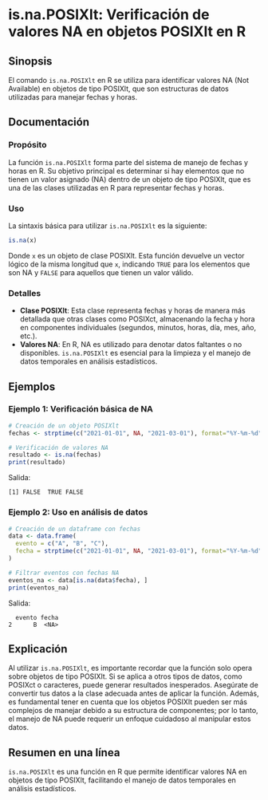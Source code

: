 <!--
Meta Description: # is.na.POSIXlt: Verificación de valores NA en objetos POSIXlt en R ## Sinopsis El comando `is.na.POSIXlt` en R se utiliza para identificar valores NA...
Meta Keywords: posixlt, que, para, datos, fechas
-->

# is.na.POSIXlt: Verificación de valores NA en objetos POSIXlt en R

## Sinopsis
El comando `is.na.POSIXlt` en R se utiliza para identificar valores NA (Not Available) en objetos de tipo POSIXlt, que son estructuras de datos utilizadas para manejar fechas y horas.

## Documentación
### Propósito
La función `is.na.POSIXlt` forma parte del sistema de manejo de fechas y horas en R. Su objetivo principal es determinar si hay elementos que no tienen un valor asignado (NA) dentro de un objeto de tipo POSIXlt, que es una de las clases utilizadas en R para representar fechas y horas.

### Uso
La sintaxis básica para utilizar `is.na.POSIXlt` es la siguiente:

```R
is.na(x)
```

Donde `x` es un objeto de clase POSIXlt. Esta función devuelve un vector lógico de la misma longitud que `x`, indicando `TRUE` para los elementos que son NA y `FALSE` para aquellos que tienen un valor válido.

### Detalles
- **Clase POSIXlt**: Esta clase representa fechas y horas de manera más detallada que otras clases como POSIXct, almacenando la fecha y hora en componentes individuales (segundos, minutos, horas, día, mes, año, etc.).
- **Valores NA**: En R, NA es utilizado para denotar datos faltantes o no disponibles. `is.na.POSIXlt` es esencial para la limpieza y el manejo de datos temporales en análisis estadísticos.

## Ejemplos
### Ejemplo 1: Verificación básica de NA
```R
# Creación de un objeto POSIXlt
fechas <- strptime(c("2021-01-01", NA, "2021-03-01"), format="%Y-%m-%d")

# Verificación de valores NA
resultado <- is.na(fechas)
print(resultado)
```
Salida:
```
[1] FALSE  TRUE FALSE
```

### Ejemplo 2: Uso en análisis de datos
```R
# Creación de un dataframe con fechas
data <- data.frame(
  evento = c("A", "B", "C"),
  fecha = strptime(c("2021-01-01", NA, "2021-03-01"), format="%Y-%m-%d")
)

# Filtrar eventos con fechas NA
eventos_na <- data[is.na(data$fecha), ]
print(eventos_na)
```
Salida:
```
  evento fecha
2      B  <NA>
```

## Explicación
Al utilizar `is.na.POSIXlt`, es importante recordar que la función solo opera sobre objetos de tipo POSIXlt. Si se aplica a otros tipos de datos, como POSIXct o caracteres, puede generar resultados inesperados. Asegúrate de convertir tus datos a la clase adecuada antes de aplicar la función. Además, es fundamental tener en cuenta que los objetos POSIXlt pueden ser más complejos de manejar debido a su estructura de componentes; por lo tanto, el manejo de NA puede requerir un enfoque cuidadoso al manipular estos datos.

## Resumen en una línea
`is.na.POSIXlt` es una función en R que permite identificar valores NA en objetos de tipo POSIXlt, facilitando el manejo de datos temporales en análisis estadísticos.